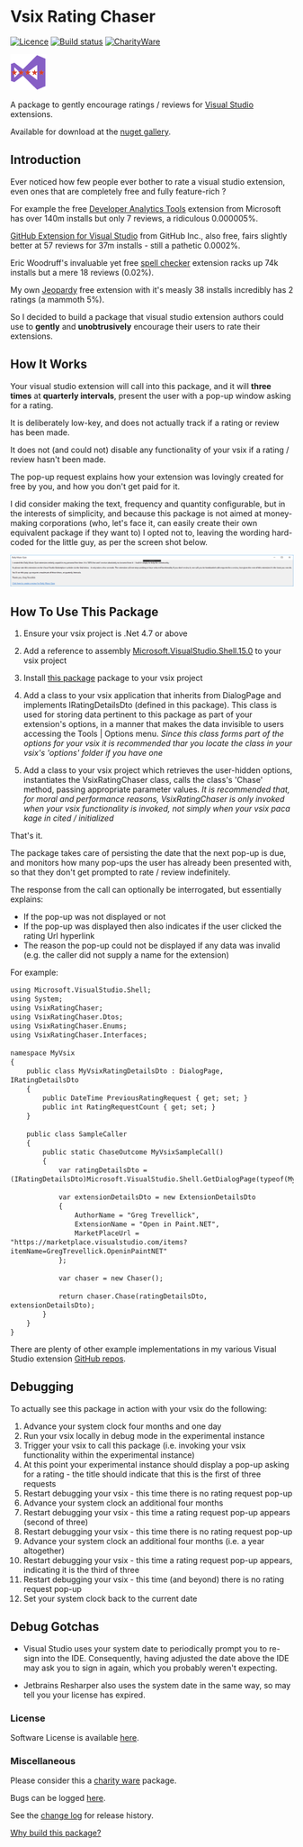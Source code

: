 [AppVeyorProjectUrl]: https://ci.appveyor.com/project/GregTrevellick/vsixratingchaser
[AppVeyorProjectBuildStatusBadgeSvg]: https://ci.appveyor.com/api/projects/status/5ism52msmffomkh3?svg=true
[GitHubRepoURL]: https://github.com/GregTrevellick/VsixRatingChaser
[GitHubRepoIssuesURL]: https://github.com/GregTrevellick/VsixRatingChaser/issues
[GitHubRepoPullRequestsURL]: https://github.com/GregTrevellick/VsixRatingChaser/pulls
[NugetUrl]: https://www.nuget.org/packages/OpenInApp.Common/
[VisualStudioURL]: https://www.visualstudio.com/
[CharityWareURL]: https://github.com/GregTrevellick/MiscellaneousArtefacts/wiki/Charity-Ware
[WhyURL]: https://github.com/GregTrevellick/MiscellaneousArtefacts/wiki/Why

# Vsix Rating Chaser 

[![Licence](https://img.shields.io/aur/license/yaourt.svg)](/LICENSE.txt)
[![Build status][AppVeyorProjectBuildStatusBadgeSvg]][AppVeyorProjectUrl]
[![CharityWare](https://img.shields.io/badge/Charity%20Ware-Thank%20You-brightgreen.svg)][CharityWareURL]

![Vsix Rating Chaser](NugetIcon_64x64.png "Vsix Rating Chaser Logo")

A package to gently encourage ratings / reviews for [Visual Studio][VisualStudioURL] extensions.

Available for download at the [nuget gallery][NugetUrl].

## Introduction

Ever noticed how few people ever bother to rate a visual studio extension, even ones that are completely free and fully feature-rich ?

For example the free [Developer Analytics Tools](https://marketplace.visualstudio.com/items?itemName=VisualStudioOnlineApplicationInsights.DeveloperAnalyticsTools) extension from Microsoft has over 140m installs but only 7 reviews, a ridiculous 0.000005%.

[GitHub Extension for Visual Studio](https://marketplace.visualstudio.com/items?itemName=GitHub.GitHubExtensionforVisualStudio) from GitHub Inc., also free, fairs slightly better at 57 reviews for 37m installs - still a pathetic 0.0002%.

Eric Woodruff's invaluable yet free [spell checker](https://marketplace.visualstudio.com/items?itemName=EWoodruff.VisualStudioSpellCheckerVS2017andLater) extension racks up 74k installs but a mere 18 reviews (0.02%).

My own [Jeopardy](https://marketplace.visualstudio.com/items?itemName=GregTrevellick.Jeopardy) free extension with it's measly 38 installs incredibly has 2 ratings (a mammoth 5%).

So I decided to build a package that visual studio extension authors could use to **gently** and **unobtrusively** encourage their users to rate their extensions.

## How It Works

Your visual studio extension will call into this package, and it will **three times** at **quarterly intervals**, present the user with a pop-up window asking for a rating.

It is deliberately low-key, and does not actually track if a rating or review has been made.

It does not (and could not) disable any functionality of your vsix if a rating / review hasn't been made.

The pop-up request explains how your extension was lovingly created for free by you, and how you don't get paid for it. 

I did consider making the text, frequency and quantity configurable, but in the interests of simplicity, and because this package is not aimed at money-making corporations (who, let's face it, can easily create their own equivalent package if they want to) I opted not to, leaving the wording hard-coded for the little guy, as per the screen shot below.

![Rating Request](\src\VsixRatingChaser\RatingRequestScreenshot.png)

## How To Use This Package

1. Ensure your vsix project is .Net 4.7 or above

1. Add a reference to assembly [Microsoft.VisualStudio.Shell.15.0](https://www.nuget.org/packages/Microsoft.VisualStudio.Shell.15.0) to your vsix project

1. Install [this package][NugetUrl] package to your vsix project

1. Add a class to your vsix application that inherits from DialogPage and implements IRatingDetailsDto (defined in this package). This class is used for storing data pertinent to this package as part of your extension's options, in a manner that makes the data invisible to users accessing the Tools | Options menu.
*Since this class forms part of the options for your vsix it is recommended thar you locate the class in your vsix's 'options' folder if you have one*

1. Add a class to your vsix project which retrieves the user-hidden options, instantiates the VsixRatingChaser class, calls the class's 'Chase' method, passing appropriate parameter values. 
*It is recommended that, for moral and performance reasons, VsixRatingChaser is only invoked when your vsix functionality is invoked, not simply when your vsix paca
kage in cited / initialized*

That's it. 

The package takes care of persisting the date that the next pop-up is due, and monitors how many pop-ups the user has already been presented with, so that they don't get prompted to rate / review indefinitely.

The response from the call can optionally be interrogated, but essentially explains:
 - If the pop-up was not displayed or not 
 - If the pop-up was displayed then also indicates if the user clicked the rating Url hyperlink
 - The reason the pop-up could not be displayed if any data was invalid (e.g. the caller did not supply a name for the extension)

For example:

    using Microsoft.VisualStudio.Shell;
    using System;
    using VsixRatingChaser;
    using VsixRatingChaser.Dtos;
    using VsixRatingChaser.Enums;
    using VsixRatingChaser.Interfaces;
    
    namespace MyVsix
    {
        public class MyVsixRatingDetailsDto : DialogPage, IRatingDetailsDto
        {
            public DateTime PreviousRatingRequest { get; set; }
            public int RatingRequestCount { get; set; }
        }
    
        public class SampleCaller
        {
            public static ChaseOutcome MyVsixSampleCall()
            {
                var ratingDetailsDto = (IRatingDetailsDto)Microsoft.VisualStudio.Shell.GetDialogPage(typeof(MyVsixRatingDetailsDto));
    
                var extensionDetailsDto = new ExtensionDetailsDto
                {
                    AuthorName = "Greg Trevellick",
                    ExtensionName = "Open in Paint.NET",
                    MarketPlaceUrl = "https://marketplace.visualstudio.com/items?itemName=GregTrevellick.OpeninPaintNET"
                };
    
                var chaser = new Chaser();
    
                return chaser.Chase(ratingDetailsDto, extensionDetailsDto);
            }
        }
    }

There are plenty of other example implementations in my various Visual Studio extension [GitHub repos](https://github.com/GregTrevellick).

## Debugging

To actually see this package in action with your vsix do the following:

1. Advance your system clock four months and one day
1. Run your vsix locally in debug mode in the experimental instance
1. Trigger your vsix to call this package (i.e. invoking your vsix functionality within the experimental instance)
1. At this point your experimental instance should display a pop-up asking for a rating - the title should indicate that this is the first of three requests
1. Restart debugging your vsix - this time there is no rating request pop-up
1. Advance your system clock an additional four months
1. Restart debugging your vsix - this time a rating request pop-up appears (second of three)
1. Restart debugging your vsix - this time there is no rating request pop-up
1. Advance your system clock an additional four months (i.e. a year altogether)
1. Restart debugging your vsix - this time a rating request pop-up appears, indicating it is the third of three
1. Restart debugging your vsix - this time (and beyond) there is no rating request pop-up
1. Set your system clock back to the current date

## Debug Gotchas

 - Visual Studio uses your system date to periodically prompt you to re-sign into the IDE. Consequently, having adjusted the date above the IDE may ask you to sign in again, which you probably weren't expecting. 

 - Jetbrains Resharper also uses the system date in the same way, so may tell you your license has expired.

### License

Software License is available [here](/LICENSE.txt).

### Miscellaneous

Please consider this a [charity ware][CharityWareURL] package.

Bugs can be logged [here][GitHubRepoIssuesURL].

See the [change log](CHANGELOG.md) for release history.

[Why build this package?][WhyURL]